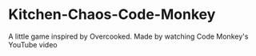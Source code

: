 # Kitchen-Chaos-Code-Monkey
 A little game inspired by Overcooked. Made by watching Code Monkey's YouTube video
